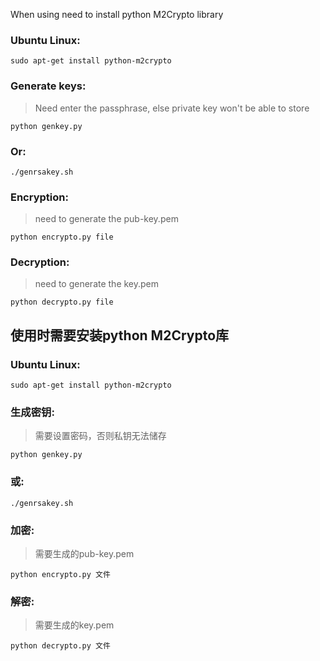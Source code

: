 When using need to install python M2Crypto library

### Ubuntu Linux:
    sudo apt-get install python-m2crypto

### Generate keys:
> Need enter the passphrase, else private key won't be able to store

    python genkey.py

### Or:
    ./genrsakey.sh

### Encryption:
> need to generate the pub-key.pem

    python encrypto.py file

### Decryption:
> need to generate the key.pem

    python decrypto.py file



使用时需要安装python M2Crypto库
-----------------------------------
### Ubuntu Linux:
    sudo apt-get install python-m2crypto

### 生成密钥:
> 需要设置密码，否则私钥无法储存

    python genkey.py

### 或:
    ./genrsakey.sh

### 加密:
> 需要生成的pub-key.pem

    python encrypto.py 文件

### 解密:
> 需要生成的key.pem

    python decrypto.py 文件
